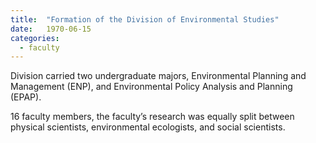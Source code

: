 ```yaml
---
title:  "Formation of the Division of Environmental Studies"
date:   1970-06-15
categories:
  - faculty
---
```


Division carried two undergraduate majors, Environmental Planning and Management (ENP), and Environmental Policy Analysis and Planning (EPAP).

16 faculty members, the faculty’s research was equally split between physical scientists, environmental ecologists, and social scientists.
